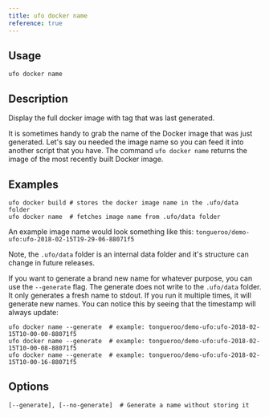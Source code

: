 ```yaml
---
title: ufo docker name
reference: true
---
```


## Usage

    ufo docker name

## Description

Display the full docker image with tag that was last generated.

It is sometimes handy to grab the name of the Docker image that was just generated.  Let's say ou needed the image name so you can feed it into another script that you have. The command `ufo docker name` returns the image of the most recently built Docker image.

## Examples

    ufo docker build # stores the docker image name in the .ufo/data folder
    ufo docker name  # fetches image name from .ufo/data folder

An example image name would look something like this: `tongueroo/demo-ufo:ufo-2018-02-15T19-29-06-88071f5`

Note, the `.ufo/data` folder is an internal data folder and it's structure can change in future releases.

If you want to generate a brand new name for whatever purpose, you can use the `--generate` flag.  The generate does not write to the `.ufo/data` folder.  It only generates a fresh name to stdout.  If you run it multiple times, it will generate new names.  You can notice this by seeing that the timestamp will always update:

    ufo docker name --generate  # example: tongueroo/demo-ufo:ufo-2018-02-15T10-00-00-88071f5
    ufo docker name --generate  # example: tongueroo/demo-ufo:ufo-2018-02-15T10-00-08-88071f5
    ufo docker name --generate  # example: tongueroo/demo-ufo:ufo-2018-02-15T10-00-16-88071f5


## Options

```
[--generate], [--no-generate]  # Generate a name without storing it
```

